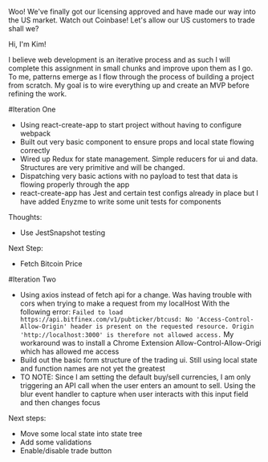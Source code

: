 Woo! We've finally got our licensing approved and have made our way into the US market. Watch out Coinbase! Let's allow our US customers to trade shall we?

Hi, I'm Kim!

I believe web development is an iterative process and as such I will complete this assignment in small chunks and improve upon them as I go. To me, patterns emerge as I flow through the process of building a project from scratch. My goal is to wire everything up and create an MVP before refining the work.  

#Iteration One

- Using react-create-app to start project without having to configure webpack
- Built out very basic <Exchange /> component to ensure props and local state flowing correctly
- Wired up Redux for state management. Simple reducers for ui and data. Structures are very primitive and will be changed.
- Dispatching very basic actions with no payload to test that data is flowing properly through the app
- react-create-app has Jest and certain test configs already in place but I have added Enyzme to write some unit tests for components

Thoughts:
- Use JestSnapshot testing

Next Step:
- Fetch Bitcoin Price


#Iteration Two

- Using axios instead of fetch api for a change. Was having trouble with cors when trying to make a request from my localHost
  With the following error:
    `Failed to load https://api.bitfinex.com/v1/pubticker/btcusd: No 'Access-Control-Allow-Origin' header is present on the requested resource. Origin 'http://localhost:3000' is therefore not allowed access.`
  My workaround was to install a Chrome Extension Allow-Control-Allow-Origi which has allowed me access
- Build out the basic form structure of the trading ui. Still using local state and function names are not yet the greatest
- TO NOTE: Since I am setting the default buy/sell currencies, I am only triggering an API call when the user enters an amount to sell. Using the blur event handler to capture when user interacts with this input field and then changes focus

Next steps:
- Move some local state into state tree
- Add some validations
- Enable/disable trade button
